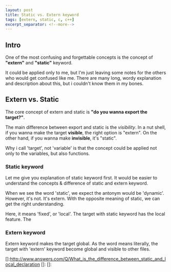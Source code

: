 ```yaml
---
layout: post
title: Static vs. Extern keyword
tags: [extern, static, c, c++]
excerpt_separator: <!--more-->
---
```


## Intro

One of the most confusing and forgettable concepts is the concept of **"extern"** and **"static"** keyword.

It could be applied only to me, but I'm just leaving some notes for the others who would get confused like me.
There are many long, wordy explanation and description about this, but i couldn't know them in my bones.

## Extern vs. Static

The core concept of extern and static is **"do you wanna export the target?"**.

The main difference between export and static is the *visibility*.
In a nut shell, if you wanna make the target **visible**, the right option is "extern".
On the other hand, if you wanna make **invisible**, it's "static".

Why i call 'target', not 'variable' is that the concept could be applied not only to the variables,
but also functions.

### Static keyword

Let me give you explanation of static keyword first.
It would be easier to understand the concepts & difference of static and extern keyword.

When we see the word 'static', we expect the antonym would be 'dynamic'.
However, it's not. It's extern.
With the opposite meaning of static, we can get the right understanding.

Here, it means 'fixed', or 'local'. The target with static keyword has the local feature.
The 


### Extern keyword

Extern keyword makes the target global.
As the word means literally, the target with 'extern' keyword become global and visible to other files.














[comment]:<img src="{{ site.baseurl }}/assets/img/pexels/desk-messy.jpeg" style="max-width: 100%; height:auto;">

[1]:https://stackoverflow.com/questions/3684450/what-is-the-difference-between-static-and-extern-in-c
[]:http://www.answers.com/Q/What_is_the_difference_between_static_and_local_declaration
[]:
[]:
